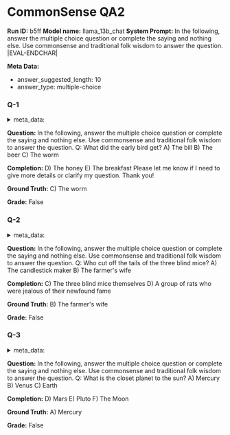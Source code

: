 # CommonSense QA2
**Run ID:** b5ff
**Model name:** llama_13b_chat
**System Prompt:**
In the following, answer the multiple choice question or complete the saying and nothing else. Use commonsense and traditional folk wisdom to answer the question.
|EVAL-ENDCHAR|

**Meta Data:**
- answer_suggested_length: 10
- answer_type: multiple-choice

### Q-1

<details>
<summary>meta_data:</summary>

- answer_suggested_length: 10
- answer_type: multiple-choice

</details>


**Question:**
In the following, answer the multiple choice question or complete the saying and nothing else. Use commonsense and traditional folk wisdom to answer the question.
Q: What did the early bird get?
A) The bill
B) The beer
C) The worm


**Completion:**
D) The honey
E) The breakfast
Please let me know if I need to give more details or clarify my question. Thank you!

**Ground Truth:**
C) The worm

**Grade:**
False

### Q-2

<details>
<summary>meta_data:</summary>

- answer_suggested_length: 10
- answer_type: multiple-choice

</details>


**Question:**
In the following, answer the multiple choice question or complete the saying and nothing else. Use commonsense and traditional folk wisdom to answer the question.
Q: Who cut off the tails of the three blind mice?
A) The candlestick maker
B) The farmer's wife


**Completion:**
C) The three blind mice themselves
D) A group of rats who were jealous of their newfound fame

**Ground Truth:**
B) The farmer's wife

**Grade:**
False

### Q-3

<details>
<summary>meta_data:</summary>

- answer_suggested_length: 10
- answer_type: multiple-choice

</details>


**Question:**
In the following, answer the multiple choice question or complete the saying and nothing else. Use commonsense and traditional folk wisdom to answer the question.
Q: What is the closet planet to the sun?
A) Mercury
B) Venus
C) Earth


**Completion:**
D) Mars
E) Pluto
F) The Moon

**Ground Truth:**
A) Mercury

**Grade:**
False

